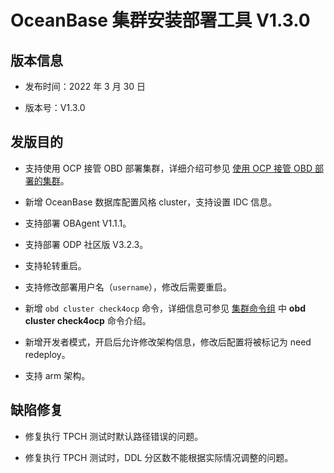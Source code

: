 # OceanBase 集群安装部署工具 V1.3.0

## 版本信息

* 发布时间：2022 年 3 月 30 日

* 版本号：V1.3.0

## 发版目的

* 支持使用 OCP 接管 OBD 部署集群，详细介绍可参见 [使用 OCP 接管 OBD 部署的集群](../../400.user-guide/400.OCP-takeover-OBD-deployment-cluster.md)。

* 新增 OceanBase 数据库配置风格 cluster，支持设置 IDC 信息。

* 支持部署 OBAgent V1.1.1。

* 支持部署 ODP 社区版 V3.2.3。

* 支持轮转重启。

* 支持修改部署用户名（`username`），修改后需要重启。

* 新增 `obd cluster check4ocp` 命令，详细信息可参见 [集群命令组](../../300.obd-command/100.cluster-command-groups.md) 中 **obd cluster check4ocp** 命令介绍。

* 新增开发者模式，开启后允许修改架构信息，修改后配置将被标记为 need redeploy。

* 支持 arm 架构。

## 缺陷修复

* 修复执行 TPCH 测试时默认路径错误的问题。

* 修复执行 TPCH 测试时，DDL 分区数不能根据实际情况调整的问题。
